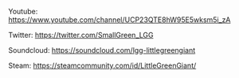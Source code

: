 Youtube: https://www.youtube.com/channel/UCP23QTE8hW95E5wksm5i_zA

Twitter: https://twitter.com/SmallGreen_LGG

Soundcloud: https://soundcloud.com/lgg-littlegreengiant

Steam: https://steamcommunity.com/id/LittleGreenGiant/

<!--
**MiniGreenGiant/MiniGreenGiant** is a ✨ _special_ ✨ repository because its `README.md` (this file) appears on your GitHub profile.

Here are some ideas to get you started:

- 🔭 I’m currently working on ...
- 🌱 I’m currently learning ...
- 👯 I’m looking to collaborate on ...
- 🤔 I’m looking for help with ...
- 💬 Ask me about ...
- 📫 How to reach me: ...
- 😄 Pronouns: ...
- ⚡ Fun fact: ...
-->
